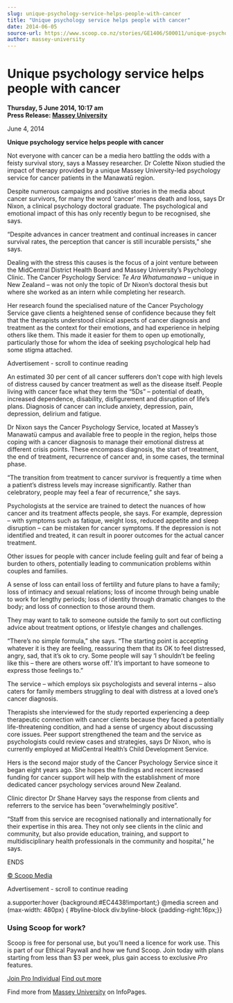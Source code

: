 ```yaml
---
slug: unique-psychology-service-helps-people-with-cancer
title: "Unique psychology service helps people with cancer"
date: 2014-06-05
source-url: https://www.scoop.co.nz/stories/GE1406/S00011/unique-psychology-service-helps-people-with-cancer.htm
author: massey-university
---
```

Unique psychology service helps people with cancer
==================================================

**Thursday, 5 June 2014, 10:17 am**  
**Press Release: [Massey University](https://info.scoop.co.nz/Massey_University)**

June 4, 2014

**Unique psychology service helps people with cancer**

Not everyone with cancer can be a media hero battling the odds with a feisty survival story, says a Massey researcher. Dr Colette Nixon studied the impact of therapy provided by a unique Massey University-led psychology service for cancer patients in the Manawatū region.

Despite numerous campaigns and positive stories in the media about cancer survivors, for many the word ‘cancer’ means death and loss, says Dr Nixon, a clinical psychology doctoral graduate. The psychological and emotional impact of this has only recently begun to be recognised, she says.

“Despite advances in cancer treatment and continual increases in cancer survival rates, the perception that cancer is still incurable persists,” she says.

Dealing with the stress this causes is the focus of a joint venture between the MidCentral District Health Board and Massey University’s Psychology Clinic. The Cancer Psychology Service: _Te Ara Whatumanawa –_ unique in New Zealand – was not only the topic of Dr Nixon’s doctoral thesis but where she worked as an intern while completing her research.

Her research found the specialised nature of the Cancer Psychology Service gave clients a heightened sense of confidence because they felt that the therapists understood clinical aspects of cancer diagnosis and treatment as the context for their emotions, and had experience in helping others like them. This made it easier for them to open up emotionally, particularly those for whom the idea of seeking psychological help had some stigma attached.

Advertisement - scroll to continue reading





An estimated 30 per cent of all cancer sufferers don't cope with high levels of distress caused by cancer treatment as well as the disease itself. People living with cancer face what they term the “5Ds” – potential of death, increased dependence, disability, disfigurement and disruption of life’s plans. Diagnosis of cancer can include anxiety, depression, pain, depression, delirium and fatigue.

Dr Nixon says the Cancer Psychology Service, located at Massey’s Manawatü campus and available free to people in the region, helps those coping with a cancer diagnosis to manage their emotional distress at different crisis points. These encompass diagnosis, the start of treatment, the end of treatment, recurrence of cancer and, in some cases, the terminal phase.

“The transition from treatment to cancer survivor is frequently a time when a patient’s distress levels may increase significantly. Rather than celebratory, people may feel a fear of recurrence,” she says.

Psychologists at the service are trained to detect the nuances of how cancer and its treatment affects people, she says. For example, depression – with symptoms such as fatique, weight loss, reduced appetite and sleep disruption – can be mistaken for cancer symptoms. If the depression is not identified and treated, it can result in poorer outcomes for the actual cancer treatment.

Other issues for people with cancer include feeling guilt and fear of being a burden to others, potentially leading to communication problems within couples and families.

A sense of loss can entail loss of fertility and future plans to have a family; loss of intimacy and sexual relations; loss of income through being unable to work for lengthy periods; loss of identity through dramatic changes to the body; and loss of connection to those around them.

They may want to talk to someone outside the family to sort out conflicting advice about treatment options, or lifestyle changes and challenges.

“There’s no simple formula,” she says. “The starting point is accepting whatever it is they are feeling, reassuring them that its OK to feel distressed, angry, sad, that it’s ok to cry. Some people will say ‘I shouldn’t be feeling like this – there are others worse off.’ It’s important to have someone to express those feelings to.”

The service – which employs six psychologists and several interns – also caters for family members struggling to deal with distress at a loved one’s cancer diagnosis.

Therapists she interviewed for the study reported experiencing a deep therapeutic connection with cancer clients because they faced a potentially life-threatening condition, and had a sense of urgency about discussing core issues. Peer support strengthened the team and the service as psychologists could review cases and strategies, says Dr Nixon, who is currently employed at MidCentral Health’s Child Development Service.

Hers is the second major study of the Cancer Psychology Service since it began eight years ago. She hopes the findings and recent increased funding for cancer support will help with the establishment of more dedicated cancer psychology services around New Zealand.

Clinic director Dr Shane Harvey says the response from clients and referrers to the service has been “overwhelmingly positive”.

“Staff from this service are recognised nationally and internationally for their expertise in this area. They not only see clients in the clinic and community, but also provide education, training, and support to multidisciplinary health professionals in the community and hospital,” he says.

ENDS

[© Scoop Media](http://www.scoop.co.nz/about/terms.html)  

Advertisement - scroll to continue reading



a.supporter:hover {background:#EC4438!important;} @media screen and (max-width: 480px) { #byline-block div.byline-block {padding-right:16px;}}

### Using Scoop for work?

Scoop is free for personal use, but you’ll need a licence for work use. This is part of our Ethical Paywall and how we fund Scoop. Join today with plans starting from less than $3 per week, plus gain access to exclusive _Pro_ features.  
  
[Join Pro Individual](https://pro.scoop.co.nz/Individual/?from=ProIn24) [Find out more](https://pro.scoop.co.nz/using-scoop-for-work/?from=ProIn24)

Find more from [Massey University](https://info.scoop.co.nz/Massey_University) on InfoPages.
